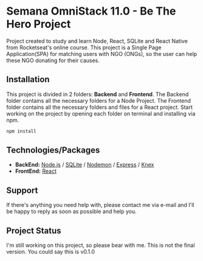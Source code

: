 # Semana OmniStack 11.0 - Be The Hero Project
Project created to study and learn Node, React, SQLite and React Native from Rocketseat's online course. This project is a Single Page Application(SPA) for matching users with NGO (ONGs), so the user can help these NGO donating for their causes.

## Installation
This project is divided in 2 folders: **Backend** and **Frontend**. The Backend folder contains all the necessary folders for a Node Project. The Frontend folder contains all the necessary folders and files for a React project. Start working on the project by opening each folder on terminal and installing via npm.  
```bash
npm install
```

## Technologies/Packages
- **BackEnd:** [Node.js](https://nodejs.org/) / [SQLite](https://www.sqlite.org/) / [Nodemon](https://nodemon.io/) / [Express](https://expressjs.com/) / [Knex](http://knexjs.org/)
- **FrontEnd:** [React](https://reactjs.org/)

## Support
If there's anything you need help with, please contact me via e-mail and I'll be happy to reply as soon as possible and help you.

## Project Status
I'm still working on this project, so please bear with me. This is not the final version. You could say this is v0.1.0
